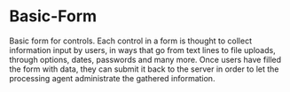# Basic-Form

Basic form for controls. Each control in a form is thought to collect information input by users, in ways that go from text lines to file uploads, through options, dates, passwords and many more. Once users have filled the form with data, they can submit it back to the server in order to let the processing agent administrate the gathered information.
